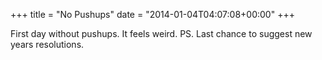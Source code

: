 +++
title = "No Pushups"
date = "2014-01-04T04:07:08+00:00"
+++

First day without pushups. It feels weird. PS. Last chance to suggest new years resolutions.
			